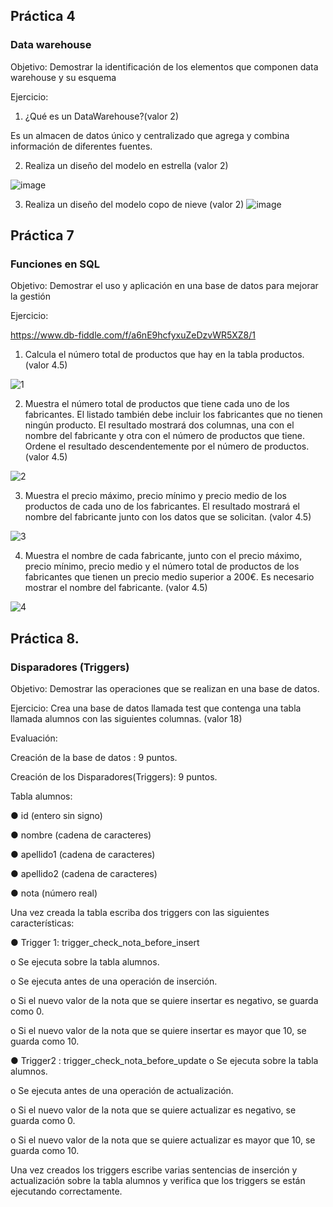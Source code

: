## Práctica 4
### Data warehouse

Objetivo: Demostrar la identificación de los elementos que componen data warehouse y
su esquema

Ejercicio:

1. ¿Qué es un DataWarehouse?(valor 2)

Es un almacen de datos único y centralizado que agrega y combina información de diferentes fuentes.  


2. Realiza un diseño del modelo en estrella (valor 2)

![image](https://user-images.githubusercontent.com/101658619/171660538-7442d2dd-2514-4b47-aba7-e6d5823a9d49.png)


3. Realiza un diseño del modelo copo de nieve (valor 2)
![image](https://user-images.githubusercontent.com/101658619/171662021-17990d75-8f41-45c0-afaf-957c83201188.png)



## Práctica 7
### Funciones en SQL
Objetivo: Demostrar el uso y aplicación en una base de datos para mejorar la gestión


Ejercicio:

https://www.db-fiddle.com/f/a6nE9hcfyxuZeDzvWR5XZ8/1

1. Calcula el número total de productos que hay en la tabla productos. (valor 4.5)

![1](https://user-images.githubusercontent.com/101212784/172399388-0ecf25ca-ed8b-48ce-b70a-e1826ad48034.JPG)


2. Muestra el número total de productos que tiene cada uno de los fabricantes. El listado
también debe incluir los fabricantes que no tienen ningún producto. El resultado
mostrará dos columnas, una con el nombre del fabricante y otra con el número de
productos que tiene. Ordene el resultado descendentemente por el número de
productos. (valor 4.5)


![2](https://user-images.githubusercontent.com/101212784/172399899-c7f564d8-4442-4c3e-a150-1e02b525c84e.JPG)


3. Muestra el precio máximo, precio mínimo y precio medio de los productos de cada
uno de los fabricantes. El resultado mostrará el nombre del fabricante junto con los
datos que se solicitan. (valor 4.5)



![3](https://user-images.githubusercontent.com/101212784/172400304-9e977941-8e5a-4c47-b25f-878bb7a2b94b.JPG)


4. Muestra el nombre de cada fabricante, junto con el precio máximo, precio mínimo,
precio medio y el número total de productos de los fabricantes que tienen un precio
medio superior a 200€. Es necesario mostrar el nombre del fabricante. (valor 4.5)

![4](https://user-images.githubusercontent.com/101212784/172400609-26867ddb-66f1-43e3-8897-da724abfe2ae.JPG)


## Práctica 8.
### Disparadores (Triggers)

Objetivo: Demostrar las operaciones que se realizan en una base de datos.

Ejercicio: Crea una base de datos llamada test que contenga una tabla llamada
alumnos con las siguientes columnas. (valor 18)

Evaluación:

Creación de la base de datos : 9 puntos.

Creación de los Disparadores(Triggers): 9 puntos.

Tabla alumnos:

● id (entero sin signo)

● nombre (cadena de caracteres)

● apellido1 (cadena de caracteres)

● apellido2 (cadena de caracteres)

● nota (número real)

Una vez creada la tabla escriba dos triggers con las siguientes características:

● Trigger 1: trigger_check_nota_before_insert

  o Se ejecuta sobre la tabla alumnos.
  
  o Se ejecuta antes de una operación de inserción.
  
  o Si el nuevo valor de la nota que se quiere insertar es negativo, se guarda
  como 0.
  
  o Si el nuevo valor de la nota que se quiere insertar es mayor que 10, se
  guarda como 10.

● Trigger2 : trigger_check_nota_before_update
  o Se ejecuta sobre la tabla alumnos.
  
  o Se ejecuta antes de una operación de actualización.
  
  o Si el nuevo valor de la nota que se quiere actualizar es negativo, se guarda
  como 0.
  
  o Si el nuevo valor de la nota que se quiere actualizar es mayor que 10, se
  guarda como 10.
  
Una vez creados los triggers escribe varias sentencias de inserción y actualización
sobre la tabla alumnos y verifica que los triggers se están ejecutando
correctamente.
